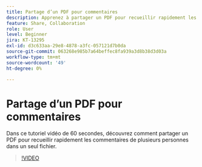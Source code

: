 ```yaml
---
title: Partage d’un PDF pour commentaires
description: Apprenez à partager un PDF pour recueillir rapidement les commentaires de plusieurs personnes dans un seul fichier
feature: Share, Collaboration
role: User
level: Beginner
jira: KT-13295
exl-id: d3c633aa-29e8-4878-a3fc-057121d7b0da
source-git-commit: 063268e985b7a64beffec8fa939a3d8b38d3d03a
workflow-type: tm+mt
source-wordcount: '49'
ht-degree: 0%

---
```


# Partage d’un PDF pour commentaires

Dans ce tutoriel vidéo de 60 secondes, découvrez comment partager un PDF pour recueillir rapidement les commentaires de plusieurs personnes dans un seul fichier.

>[!VIDEO](https://video.tv.adobe.com/v/340769?quality=12&learn=on&hidetitle=true)
